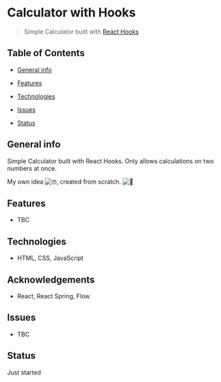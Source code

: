 # Calculator with Hooks

> Simple Calculator built with [React Hooks](https://reactjs.org/docs/hooks-intro.html)

## Table of Contents

- [General info](#general-info)

- [Features](#features)

- [Technologies](#technologies)

- [Issues](#issues)

- [Status](#status)

## General info

Simple Calculator built with React Hooks. Only allows calculations on two numbers at once.

My own idea ![🤓](https://mail.google.com/mail/e/1f913), created from scratch. ![🔨](https://mail.google.com/mail/e/1f528)


## Features

- TBC


## Technologies

- HTML, CSS, JavaScript

## Acknowledgements

-  React, React Spring, Flow

## Issues

- TBC


## Status

Just started